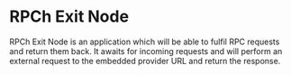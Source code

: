 # RPCh Exit Node

RPCh Exit Node is an application which will be able to fulfil RPC requests and return them back. It awaits for incoming requests and will perform an external request to the embedded provider URL and return the response.
